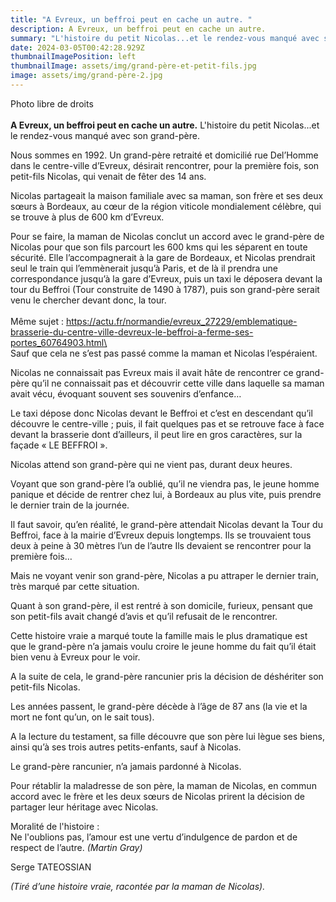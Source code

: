 ```yaml
---
title: "A Evreux, un beffroi peut en cache un autre. "
description: A Evreux, un beffroi peut en cache un autre.
summary: "L'histoire du petit Nicolas...et le rendez-vous manqué avec son grand-père. "
date: 2024-03-05T00:42:28.929Z
thumbnailImagePosition: left
thumbnailImage: assets/img/grand-père-et-petit-fils.jpg
image: assets/img/grand-père-2.jpg
---
```

P﻿hoto libre de droits\
\
**A Evreux, un beffroi peut en cache un autre.** L'histoire du petit Nicolas...et le rendez-vous manqué avec son grand-père.

Nous sommes en 1992. Un grand-père retraité et domicilié rue Del’Homme dans le centre-ville d’Evreux, désirait rencontrer, pour la première fois, son petit-fils Nicolas, qui venait de fêter des 14 ans.

Nicolas partageait la maison familiale avec sa maman, son frère et ses deux sœurs à Bordeaux, au cœur de la région viticole mondialement célèbre, qui se trouve à plus de 600 km d’Evreux.

Pour se faire, la maman de Nicolas conclut un accord avec le grand-père de Nicolas pour que son fils parcourt les 600 kms qui les séparent en toute sécurité. Elle l’accompagnerait à la gare de Bordeaux, et Nicolas prendrait seul le train qui l’emmènerait jusqu’à Paris, et de là il prendra une correspondance jusqu’à la gare d’Evreux, puis un taxi le déposera devant la tour du Beffroi (Tour construite de 1490 à 1787), puis son grand-père serait venu le chercher devant donc, la tour.\
\
Même sujet : https://actu.fr/normandie/evreux_27229/emblematique-brasserie-du-centre-ville-devreux-le-beffroi-a-ferme-ses-portes_60764903.html\
\
Sauf que cela ne s’est pas passé comme la maman et Nicolas l’espéraient.

Nicolas ne connaissait pas Evreux mais il avait hâte de rencontrer ce grand-père qu’il ne connaissait pas et découvrir cette ville dans laquelle sa maman avait vécu, évoquant souvent ses souvenirs d’enfance…

Le taxi dépose donc Nicolas devant le Beffroi et c’est en descendant qu’il découvre le centre-ville ; puis, il fait quelques pas et se retrouve face à face devant la brasserie dont d’ailleurs, il peut lire en gros caractères, sur la façade « LE BEFFROI ».

Nicolas attend son grand-père qui ne vient pas, durant deux heures.

Voyant que son grand-père l’a oublié, qu’il ne viendra pas, le jeune homme panique et décide de rentrer chez lui, à Bordeaux au plus vite, puis prendre le dernier train de la journée.

Il faut savoir, qu’en réalité, le grand-père attendait Nicolas devant la Tour du Beffroi, face à la mairie d’Evreux depuis longtemps. Ils se trouvaient tous deux à peine à 30 mètres l’un de l’autre Ils devaient se rencontrer pour la première fois…

Mais ne voyant venir son grand-père, Nicolas a pu attraper le dernier train, très marqué par cette situation.

Quant à son grand-père, il est rentré à son domicile, furieux, pensant que son petit-fils avait changé d’avis et qu’il refusait de le rencontrer.

Cette histoire vraie a marqué toute la famille mais le plus dramatique est que le grand-père n’a jamais voulu croire le jeune homme du fait qu’il était bien venu à Evreux pour le voir.

A la suite de cela, le grand-père rancunier pris la décision de déshériter son petit-fils Nicolas.

Les années passent, le grand-père décède à l’âge de 87 ans (la vie et la mort ne font qu’un, on le sait tous).

A la lecture du testament, sa fille découvre que son père lui lègue ses biens, ainsi qu’à ses trois autres petits-enfants, sauf à Nicolas.

Le grand-père rancunier, n’a jamais pardonné à Nicolas.

Pour rétablir la maladresse de son père, la maman de Nicolas, en commun accord avec le frère et les deux sœurs de Nicolas prirent la décision de partager leur héritage avec Nicolas.

Moralité de l'histoire :\
Ne l'oublions pas, l’amour est une vertu d’indulgence de pardon et de respect de l’autre. *(Martin Gray)*

Serge TATEOSSIAN

*(Tiré d’une histoire vraie, racontée par la maman de Nicolas).*